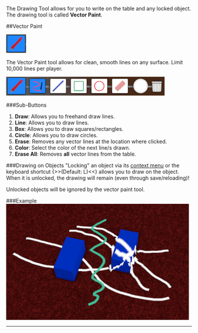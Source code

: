 The Drawing Tool allows for you to write on the table and any locked object. The drawing tool is called **Vector Paint**.

##Vector Paint

![Vector Paint](/img/drawing-tool/pen.png)

The Vector Paint tool allows for clean, smooth lines on any surface. Limit 10,000 lines per player.

![Vector Paint](/img/drawing-tool/vector-paint.png)

###Sub-Buttons
1. **Draw**: Allows you to freehand draw lines.
2. **Line**: Allows you to draw lines.
3. **Box**: Allows you to draw squares/rectangles.
4. **Circle**: Allows you to draw circles.
5. **Erase**: Removes any vector lines at the location where clicked.
6. **Color**: Select the color of the next line/s drawn.
7. **Erase All**: Removes **all** vector lines from the table.

###Drawing on Objects
"Locking" an object via its [context menu](../getting-started/video-tutorials.md#contextual-menu) or the keyboard shortcut {>>(Default: L)<<} allows you to draw on the object. When it is unlocked, the drawing will remain (even through save/reloading)!

Unlocked objects will be ignored by the vector paint tool.

###Example
![Vector Paint example](/img/drawing-tool/vector-example.png)



---

